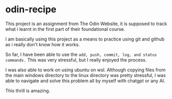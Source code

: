# odin-recipe

This project is an assignment from The Odin Website, it is supposed to track what i learnt in the first part of their foundational course.

I am basically using this project as a means to practice using git and github as i really don't know how it works.

So far, I have been able to use the `add, push, commit, log, and status commands.` This was very stressful, but I really enjoyed the process.

I was also able to work on using ubuntu on wsl. Although copying files from the main windows directory to the linux directory was pretty stressful, I was able to navigate and solve this problem all by myself with chatgpt or any AI. 

This thrill is amazing.